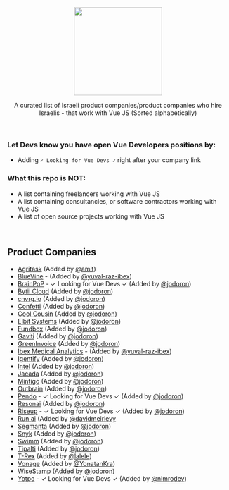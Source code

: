 <div align="center">
  
<img width="200px" src="https://github.com/JonathanDn/vue-companies-israel/blob/main/vue.png">

A curated list of Israeli product companies/product companies who hire Israelis - that work with Vue JS
(Sorted alphabetically)

</div>

<br/>

### Let Devs know you have open Vue Developers positions by:
* Adding `✓ Looking for Vue Devs ✓` right after your company link

### What this repo is NOT:
* A list containing freelancers working with Vue JS
* A list containing consultancies, or software contractors working with Vue JS
* A list of open source projects working with Vue JS

<br/>

## Product Companies
* [Agritask](https://start.agritask.com) (Added by [@amit](https://github.com/amit-82))
* [BlueVine](https://www.bluevine.com/) - (Added by [@yuval-raz-ibex](https://twitter.com/yuvalraz))
* [BrainPoP](https://brainpop.com) - ✓ Looking for Vue Devs ✓ (Added by [@jodoron](https://twitter.com/jodoron))
* [Bytii Cloud](https://bytii.cloud) (Added by [@jodoron](https://twitter.com/jodoron))
* [cnvrg.io](https://cnvrg.io) (Added by [@jodoron](https://twitter.com/jodoron))
* [Confetti](https://www.withconfetti.com/) (Added by [@jodoron](https://twitter.com/jodoron))
* [Cool Cousin](https://www.coolcousin.com) (Added by [@jodoron](https://twitter.com/jodoron))
* [Elbit Systems](https://elbitsystems.com/) (Added by [@jodoron](https://twitter.com/jodoron))
* [Fundbox](https:///fundbox.com) (Added by [@jodoron](https://twitter.com/jodoron))
* [Gaviti](https://www.gaviti.com) (Added by [@jodoron](https://twitter.com/jodoron))
* [GreenInvoice](https://www.greeninvoice.co.il/) (Added by [@jodoron](https://twitter.com/jodoron))
* [Ibex Medical Analytics](https://ibex-ai.com/) - (Added by [@yuval-raz-ibex](https://twitter.com/yuvalraz))
* [Igentify](https://www.igentify.com) (Added by [@jodoron](https://twitter.com/jodoron))
* [Intel](https://www.intel.co.il/content/www/il/he/homepage.html) (Added by [@jodoron](https://twitter.com/jodoron))
* [Jacada](https://www.jacada.com/positions-in-israel) (Added by [@jodoron](https://twitter.com/jodoron))
* [Mintigo](https://www.mintigo.com) (Added by [@jodoron](https://twitter.com/jodoron))
* [Outbrain](https://www.outbrain.com) (Added by [@jodoron](https://twitter.com/jodoron))
* [Pendo](https://pendo.io) - ✓ Looking for Vue Devs ✓ (Added by [@jodoron](https://twitter.com/jodoron))
* [Resonai](https://resonai.com) (Added by [@jodoron](https://twitter.com/jodoron))
* [Riseup](https://www.riseup.co.il/) - ✓ Looking for Vue Devs ✓ (Added by [@jodoron](https://twitter.com/jodoron))
* [Run.ai](https://run.ai) (Added by [@davidmeirlevy](https://github.com/davidmeirlevy)
* [Segmanta](https://segmanta.com) (Added by [@jodoron](https://twitter.com/jodoron))
* [Snyk](http://snyk.io) (Added by [@jodoron](https://twitter.com/jodoron))
* [Swimm](https://swimm.io/) (Added by [@jodoron](https://twitter.com/jodoron))
* [Tipalti](https://tipalti.com) (Added by [@jodoron](https://twitter.com/jodoron))
* [T-Rex](https://www.trexgroup.com/) (Added by [@lalele](https://github.com/lalele/))
* [Vonage](https://www.vonagetlv.com) (Added by [@YonatanKra](https://twitter.com/yonatankra))
* [WiseStamp](https://www.wisestamp.com) (Added by [@jodoron](https://twitter.com/jodoron))
* [Yotpo](https://www.yotpo.com) - ✓ Looking for Vue Devs ✓ (Added by [@nimrodev](https://github.com/nimrodev))
